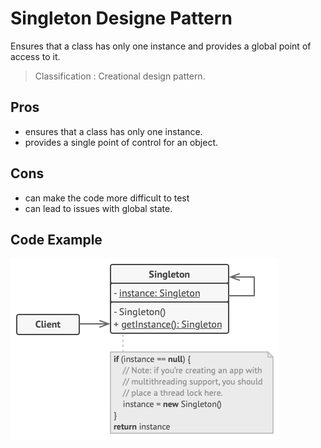 # Singleton Designe Pattern

Ensures that a class has only one instance and provides a global point of access to it.

> Classification : Creational design pattern.

## Pros

* ensures that a class has only one instance.
* provides a single point of control for an object.

## Cons

* can make the code more difficult to test
* can lead to issues with global state.

## Code Example

![](../../../images/singleton.png)